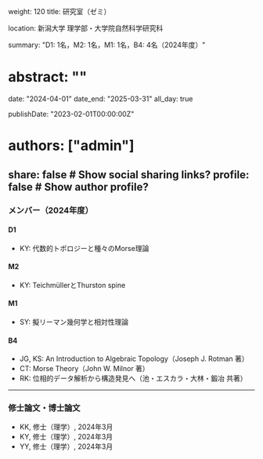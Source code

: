 weight: 120
title: 研究室（ゼミ）

location: 新潟大学 理学部・大学院自然科学研究科

summary: "D1: 1名，M2: 1名，M1: 1名，B4: 4名（2024年度）"
# abstract: ""

date: "2024-04-01"
date_end: "2025-03-31"
all_day: true

publishDate: "2023-02-01T00:00:00Z"

# authors: ["admin"]

share: false  # Show social sharing links?
profile: false  # Show author profile?
---
### メンバー（2024年度）

#### D1
- KY: 代数的トポロジーと種々のMorse理論
#### M2
- KY: TeichmüllerとThurston spine
#### M1
- SY: 擬リーマン幾何学と相対性理論
#### B4
- JG, KS: An Introduction to Algebraic Topology（Joseph J. Rotman 著）
- CT: Morse Theory（John W. Milnor 著）
- RK: 位相的データ解析から構造発見へ（池・エスカラ・大林・鍛冶 共著）

***

### 修士論文・博士論文

- KK, 修士（理学）, 2024年3月
- KY, 修士（理学）, 2024年3月
- YY, 修士（理学）, 2024年3月

